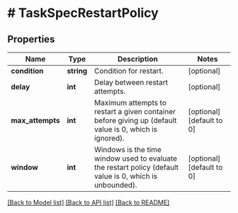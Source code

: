# # TaskSpecRestartPolicy

## Properties

Name | Type | Description | Notes
------------ | ------------- | ------------- | -------------
**condition** | **string** | Condition for restart. | [optional] 
**delay** | **int** | Delay between restart attempts. | [optional] 
**max_attempts** | **int** | Maximum attempts to restart a given container before giving up (default value is 0, which is ignored). | [optional] [default to 0]
**window** | **int** | Windows is the time window used to evaluate the restart policy (default value is 0, which is unbounded). | [optional] [default to 0]

[[Back to Model list]](../../README.md#documentation-for-models) [[Back to API list]](../../README.md#documentation-for-api-endpoints) [[Back to README]](../../README.md)



